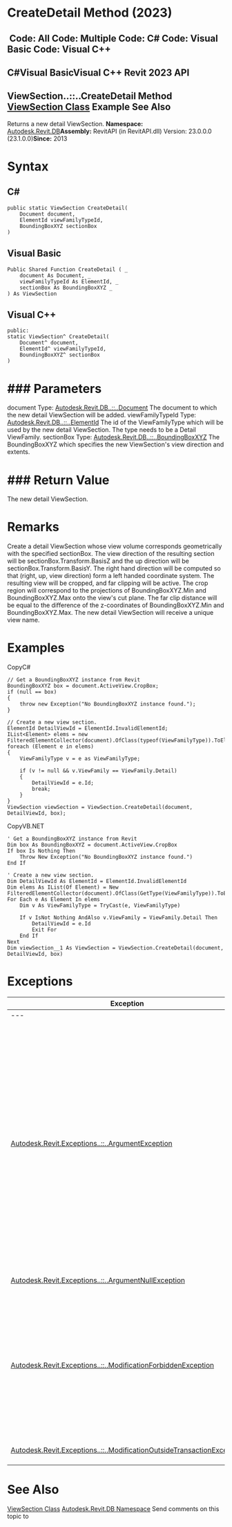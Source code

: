 # CreateDetail Method (2023)

﻿
 Code: All Code: Multiple Code: C# Code: Visual Basic Code: Visual C++   
---  
C#Visual BasicVisual C++
Revit 2023 API  
---  
ViewSection..::..CreateDetail Method   
[ViewSection Class](fcc75682-bd99-a97d-5a4d-0f8eb9e92ab5.md "ViewSection Class") Example See Also  
---  
Returns a new detail ViewSection. 
**Namespace:** [Autodesk.Revit.DB](87546ba7-461b-c646-cbb1-2cb8f5bff8b2.md "Autodesk.Revit.DB Namespace")**Assembly:** RevitAPI (in RevitAPI.dll) Version: 23.0.0.0 (23.1.0.0)**Since:** 2013 
# Syntax
C#  
---  
```text
public static ViewSection CreateDetail(
	Document document,
	ElementId viewFamilyTypeId,
	BoundingBoxXYZ sectionBox
)
```
  
Visual Basic  
---  
```text
Public Shared Function CreateDetail ( _
	document As Document, _
	viewFamilyTypeId As ElementId, _
	sectionBox As BoundingBoxXYZ _
) As ViewSection
```
  
Visual C++  
---  
```text
public:
static ViewSection^ CreateDetail(
	Document^ document, 
	ElementId^ viewFamilyTypeId, 
	BoundingBoxXYZ^ sectionBox
)
```
  
# ### Parameters
document
    Type: [Autodesk.Revit.DB..::..Document](db03274b-a107-aa32-9034-f3e0df4bb1ec.md "Document Class") The document to which the new detail ViewSection will be added. 
viewFamilyTypeId
    Type: [Autodesk.Revit.DB..::..ElementId](44f3f7b1-3229-3404-93c9-dc5e70337dd6.md "ElementId Class") The id of the ViewFamilyType which will be used by the new detail ViewSection. The type needs to be a Detail ViewFamily. 
sectionBox
    Type: [Autodesk.Revit.DB..::..BoundingBoxXYZ](3c452286-57b1-40e2-2795-c90bff1fcec2.md "BoundingBoxXYZ Class") The BoundingBoxXYZ which specifies the new ViewSection's view direction and extents. 
# ### Return Value
The new detail ViewSection. 
# Remarks
Create a detail ViewSection whose view volume corresponds geometrically with the specified sectionBox. The view direction of the resulting section will be sectionBox.Transform.BasisZ and the up direction will be sectionBox.Transform.BasisY. The right hand direction will be computed so that (right, up, view direction) form a left handed coordinate system. The resulting view will be cropped, and far clipping will be active. The crop region will correspond to the projections of BoundingBoxXYZ.Min and BoundingBoxXYZ.Max onto the view's cut plane. The far clip distance will be equal to the difference of the z-coordinates of BoundingBoxXYZ.Min and BoundingBoxXYZ.Max. The new detail ViewSection will receive a unique view name. 
# Examples
CopyC#
```text
// Get a BoundingBoxXYZ instance from Revit
BoundingBoxXYZ box = document.ActiveView.CropBox;
if (null == box)
{
    throw new Exception("No BoundingBoxXYZ instance found.");
}

// Create a new view section.
ElementId DetailViewId = ElementId.InvalidElementId;
IList<Element> elems = new FilteredElementCollector(document).OfClass(typeof(ViewFamilyType)).ToElements();
foreach (Element e in elems)
{
    ViewFamilyType v = e as ViewFamilyType;

    if (v != null && v.ViewFamily == ViewFamily.Detail)
    {
        DetailViewId = e.Id;
        break;
    }
}
ViewSection viewSection = ViewSection.CreateDetail(document, DetailViewId, box);
```

CopyVB.NET
```text
' Get a BoundingBoxXYZ instance from Revit
Dim box As BoundingBoxXYZ = document.ActiveView.CropBox
If box Is Nothing Then
    Throw New Exception("No BoundingBoxXYZ instance found.")
End If

' Create a new view section.
Dim DetailViewId As ElementId = ElementId.InvalidElementId
Dim elems As IList(Of Element) = New FilteredElementCollector(document).OfClass(GetType(ViewFamilyType)).ToElements()
For Each e As Element In elems
    Dim v As ViewFamilyType = TryCast(e, ViewFamilyType)

    If v IsNot Nothing AndAlso v.ViewFamily = ViewFamily.Detail Then
        DetailViewId = e.Id
        Exit For
    End If
Next
Dim viewSection__1 As ViewSection = ViewSection.CreateDetail(document, DetailViewId, box)
```

# Exceptions
| Exception | Condition |
| --- | --- |
| --- | --- |
| [Autodesk.Revit.Exceptions..::..ArgumentException](2e6e4206-97a8-dd4b-df5d-4269f4bb6088.md "ArgumentException Class") | The ViewFamilyType must be a Detail ViewFamily. -or- The BoundingBoxXYZ is not appropriate for detail views. The basis vectors of must be unit length and orthonormal. The near and far bound offsets cannot be reversed or too close to each other. MinEnabled and MaxEnabled must be set to true for all three directions. -or- Detail section view creation is not allowed in this family. |
| [Autodesk.Revit.Exceptions..::..ArgumentNullException](631e1424-60f4-929b-4e52-dda9dcd26316.md "ArgumentNullException Class") | A non-optional argument was null |
| [Autodesk.Revit.Exceptions..::..ModificationForbiddenException](53205486-5917-7c33-8e67-e362106ddc97.md "ModificationForbiddenException Class") | The document is in failure mode: an operation has failed, and Revit requires the user to either cancel the operation or fix the problem (usually by deleting certain elements). -or- The document is being loaded, or is in the midst of another sensitive process. |
| [Autodesk.Revit.Exceptions..::..ModificationOutsideTransactionException](8f025460-c283-ea99-aa8a-5a36e11528f4.md "ModificationOutsideTransactionException Class") | The document has no open transaction. |

# See Also
[ViewSection Class](fcc75682-bd99-a97d-5a4d-0f8eb9e92ab5.md "ViewSection Class")
[Autodesk.Revit.DB Namespace](87546ba7-461b-c646-cbb1-2cb8f5bff8b2.md "Autodesk.Revit.DB Namespace")
Send comments on this topic to 